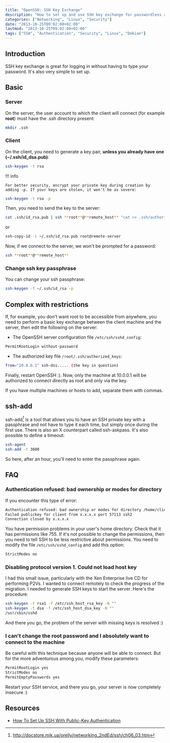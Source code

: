 ```yaml
---
title: "OpenSSH: SSH Key Exchange"
description: "How to set up and use SSH key exchange for passwordless authentication, including basic and advanced configurations, ssh-add usage, and troubleshooting common issues."
categories: ["Networking", "Linux", "Security"]
date: "2013-10-25T09:02:00+02:00"
lastmod: "2013-10-25T09:02:00+02:00"
tags: ["SSH", "Authentication", "Security", "Linux", "Debian"]
---
```


## Introduction

SSH key exchange is great for logging in without having to type your password. It's also very simple to set up.

## Basic

### Server

On the server, the user account to which the client will connect (for example **root**) must have the .ssh directory present:

```bash
mkdir .ssh
```

### Client

On the client, you need to generate a key pair, **unless you already have one (~/.ssh/id_dsa.pub)**:

```bash
ssh-keygen -t rsa
```

!!! info

    For better security, encrypt your private key during creation by adding -p. If your keys are stolen, it won't be as severe:

```bash
ssh-keygen -t rsa -p
```

Then, you need to send the key to the server:

```bash
cat .ssh/id_rsa.pub | ssh **root**@**remote_host** "cat >> .ssh/authorized_keys"
```

or

```bash
ssh-copy-id -i ~/.ssh/id_rsa.pub root@remote-server
```

Now, if we connect to the server, we won't be prompted for a password:

```bash
ssh **root**@**remote_host**
```

### Change ssh key passphrase

You can change your ssh passphrase:

```bash
ssh-keygen -f ~/.ssh/id_rsa -p
```

## Complex with restrictions

If, for example, you don't want root to be accessible from anywhere, you need to perform a basic key exchange between the client machine and the server, then edit the following on the server:

* The OpenSSH server configuration file `/etc/ssh/sshd_config`:

```bash
PermitRootLogin without-password
```

* The authorized key file `/root/.ssh/authorized_keys`:

```bash
from="10.0.0.1" ssh-dss..... (the key in question)
```

Finally, restart OpenSSH :). Now, only the machine at 10.0.0.1 will be authorized to connect directly as root and only via the key.

If you have multiple machines or hosts to add, separate them with commas.

## ssh-add

ssh-add[^1] is a tool that allows you to have an SSH private key with a passphrase and not have to type it each time, but simply once during the first use. There is also an X counterpart called ssh-askpass. It's also possible to define a timeout:

```bash
ssh-agent
ssh-add -t 3600
```

So here, after an hour, you'll need to enter the passphrase again.

## FAQ

### Authentication refused: bad ownership or modes for directory

If you encounter this type of error:

```bash
Authentication refused: bad ownership or modes for directory /home/client
Failed publickey for client from x.x.x.x port 57113 ssh2
Connection closed by x.x.x.x
```

You have permission problems in your user's home directory. Check that it has permissions like 755. If it's not possible to change the permissions, then you need to tell SSH to be less restrictive about permissions. You need to modify the file `/etc/ssh/sshd_config` and add this option:

```bash
StrictModes no
```

### Disabling protocol version 1. Could not load host key

I had this small issue, particularly with the Xen Enterprise live CD for performing P2Vs. I wanted to connect remotely to check the progress of the migration. I needed to generate SSH keys to start the server. Here's the procedure:

```bash
ssh-keygen -t rsa1 -f /etc/ssh_host_rsa_key -N ""
ssh-keygen -t dsa -f /etc/ssh_host_dsa_key -N ""
/usr/sbin/sshd
```

And there you go, the problem of the server with missing keys is resolved :)

### I can't change the root password and I absolutely want to connect to the machine

Be careful with this technique because anyone will be able to connect. But for the more adventurous among you, modify these parameters:

```bash
PermitRootLogin yes
StrictModes no
PermitEmptyPasswords yes
```

Restart your SSH service, and there you go, your server is now completely insecure :)

## Resources
- [How To Set Up SSH With Public-Key Authentication](../../../static/pdf/how_to_set_up_ssh_with_public-key_authentication_on_debian.pdf)

[^1]: http://docstore.mik.ua/orelly/networking_2ndEd/ssh/ch06_03.htm
